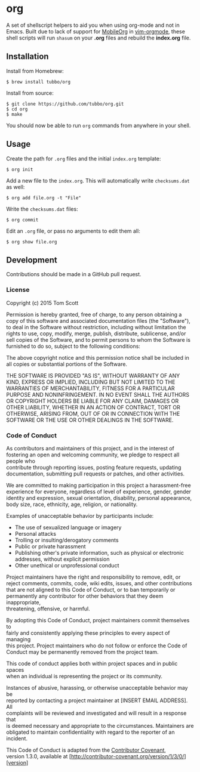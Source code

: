 # org

A set of shellscript helpers to aid you when using org-mode and not in
Emacs. Built due to lack of support for
[MobileOrg](http://mobileorg.ncogni.to/) in
[vim-orgmode](https://github.com/jceb/vim-orgmode), these shell scripts
will run `shasum` on your **.org** files and rebuild the **index.org**
file.

## Installation

Install from Homebrew:

    $ brew install tubbo/org

Install from source:

    $ git clone https://github.com/tubbo/org.git
    $ cd org
    $ make

You should now be able to run `org` commands from anywhere in your
shell.

## Usage

Create the path for `.org` files and the initial `index.org` template:

    $ org init

Add a new file to the `index.org`. This will automatically write
`checksums.dat` as well:

    $ org add file.org -t "File"
    
Write the `checksums.dat` files:

    $ org commit

Edit an `.org` file, or pass no arguments to edit them all:

    $ org show file.org

## Development

Contributions should be made in a GitHub pull request.

### License

Copyright (c) 2015 Tom Scott

Permission is hereby granted, free of charge, to any person obtaining a copy
of this software and associated documentation files (the "Software"), to deal
in the Software without restriction, including without limitation the rights
to use, copy, modify, merge, publish, distribute, sublicense, and/or sell
copies of the Software, and to permit persons to whom the Software is
furnished to do so, subject to the following conditions:

The above copyright notice and this permission notice shall be included in
all copies or substantial portions of the Software.

THE SOFTWARE IS PROVIDED "AS IS", WITHOUT WARRANTY OF ANY KIND, EXPRESS OR
IMPLIED, INCLUDING BUT NOT LIMITED TO THE WARRANTIES OF MERCHANTABILITY,
FITNESS FOR A PARTICULAR PURPOSE AND NONINFRINGEMENT.  IN NO EVENT SHALL THE
AUTHORS OR COPYRIGHT HOLDERS BE LIABLE FOR ANY CLAIM, DAMAGES OR OTHER
LIABILITY, WHETHER IN AN ACTION OF CONTRACT, TORT OR OTHERWISE, ARISING FROM,
OUT OF OR IN CONNECTION WITH THE SOFTWARE OR THE USE OR OTHER DEALINGS IN
THE SOFTWARE.

### Code of Conduct

As contributors and maintainers of this project, and in the interest of  
fostering an open and welcoming community, we pledge to respect all people who  
contribute through reporting issues, posting feature requests, updating  
documentation, submitting pull requests or patches, and other activities.

We are committed to making participation in this project a harassment-free  
experience for everyone, regardless of level of experience, gender, gender  
identity and expression, sexual orientation, disability, personal appearance,  
body size, race, ethnicity, age, religion, or nationality.

Examples of unacceptable behavior by participants include:

* The use of sexualized language or imagery  
* Personal attacks  
* Trolling or insulting/derogatory comments  
* Public or private harassment  
* Publishing other's private information, such as physical or electronic  
  addresses, without explicit permission  
* Other unethical or unprofessional conduct  

Project maintainers have the right and responsibility to remove, edit, or  
reject comments, commits, code, wiki edits, issues, and other contributions  
that are not aligned to this Code of Conduct, or to ban temporarily or  
permanently any contributor for other behaviors that they deem inappropriate,  
threatening, offensive, or harmful.

By adopting this Code of Conduct, project maintainers commit themselves to  
fairly and consistently applying these principles to every aspect of managing  
this project. Project maintainers who do not follow or enforce the Code of  
Conduct may be permanently removed from the project team.

This code of conduct applies both within project spaces and in public spaces  
when an individual is representing the project or its community.

Instances of abusive, harassing, or otherwise unacceptable behavior may be  
reported by contacting a project maintainer at [INSERT EMAIL ADDRESS]. All  
complaints will be reviewed and investigated and will result in a response that  
is deemed necessary and appropriate to the circumstances. Maintainers are  
obligated to maintain confidentiality with regard to the reporter of an  
incident.

This Code of Conduct is adapted from the [Contributor Covenant][homepage],  
version 1.3.0, available at
[http://contributor-covenant.org/version/1/3/0/][version]

[homepage]: http://contributor-covenant.org
[version]: http://contributor-covenant.org/version/1/3/0/
